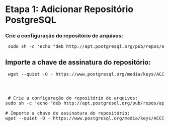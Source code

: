 <h1>Etapa 1: Adicionar Repositório PostgreSQL</h1>

<h3>Crie a configuração do repositório de arquivos:</h3>
<pre>
 <span style="font-weight: 400">sudo sh -c 'echo "deb http://apt.postgresql.org/pub/repos/apt $ (lsb_release -cs) -pgdg main"> /etc/apt/sources.list.d/pgdg.list'</span>
</pre>
  
<h2>Importe a chave de assinatura do repositório:</h2>
<pre>
 <span style="font-weight: 400">wget --quiet -O - https://www.postgresql.org/media/keys/ACCC4CF8.asc | sudo apt-key add -</span>
</pre>

<pre>
 <span style="font-weight: 400"></span>
</pre>
<pre>
 <span style="font-weight: 400">
 # Crie a configuração do repositório de arquivos:
sudo sh -c 'echo "deb http://apt.postgresql.org/pub/repos/apt $ (lsb_release -cs) -pgdg main"> /etc/apt/sources.list.d/pgdg.list'

# Importe a chave de assinatura do repositório:
wget --quiet -O - https://www.postgresql.org/media/keys/ACCC4CF8.asc | sudo apt-key add -
</span>
</pre>
